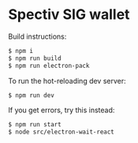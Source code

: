 
# Spectiv SIG wallet

Build instructions:

```sh
$ npm i
$ npm run build
$ npm run electron-pack
```

To run the hot-reloading dev server:

```sh
$ npm run dev
```

If you get errors, try this instead:

```sh
$ npm run start
$ node src/electron-wait-react
```



